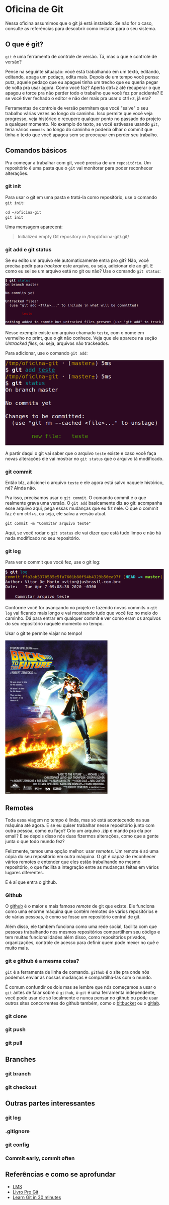 # Oficina de Git

Nessa oficina assumimos que o git já está instalado. Se não for o caso, consulte as referências para descobrir como instalar para o seu sistema.

## O que é git?

`git` é uma ferramenta de controle de versão. Tá, mas o que é controle de versão?

Pense na seguinte situação: você está trabalhando em um texto, editando, editando, apaga um pedaço, edita mais. Depois de um tempo você pensa: putz, aquele pedaço que eu apaguei tinha um trecho que eu queria pegar de volta pra usar agora. Como você faz? Aperta ctrl+z até recuperar o que apagou e torce pra não perder todo o trabalho que você fez por acidente? E se você tiver fechado o editor e não der mais pra usar o ctrl+z, já era?

Ferramentas de controle de versão permitem que você "salve" o seu trabalho várias vezes ao longo do caminho. Isso permite que você veja progresso, veja histórico e recupere qualquer ponto no passado do projeto a qualquer momento. No exemplo do texto, se você estivesse usando `git`, teria vários `commits` ao longo do caminho e poderia olhar o commit que tinha o texto que você apagou sem se preocupar em perder seu trabalho.

## Comandos básicos

Pra começar a trabalhar com git, você precisa de um `repositório`. Um repositório é uma pasta que o `git` vai monitorar para poder reconhecer alterações.

### git init

Para usar o git em uma pasta e tratá-la como repositório, use o comando `git init`:

```
cd ~/oficina-git
git init
```

Uma mensagem aparecerá:

> Initialized empty Git repository in /tmp/oficina-git/.git/

### git add e git status

Se eu edito um arquivo ele automaticamente entra pro git? Não, você precisa pedir para _trackear_ este arquivo, ou seja, adicionar ele ao git. E como eu sei se um arquivo está no git ou não? Use o comando `git status`:

![git status](./img/git-status.png)

Nesse exemplo existe um arquivo chamado `teste`, com o nome em vermelho no print, que o git não conhece. Veja que ele aparece na seção _Untracked files_, ou seja, arquivos não trackeados.

Para adicionar, use o comando `git add`:

![git add](./img/git-add.png)

A partir daqui o git vai saber que o arquivo `teste` existe e caso você faça novas alterações ele vai mostrar no `git status` que o arquivo tá modificado.

### git commit

Então blz, adicionei o arquivo `teste` e ele agora está salvo naquele histórico, né? Ainda não.

Pra isso, precisamos usar o `git commit`. O comando commit é o que realmente grava uma versão. O `git add` basicamente diz ao git: acompanha esse arquivo aqui, pega essas mudanças que eu fiz nele. O que o commit faz é um ctrl+s, ou seja, ele salva a versão atual.

```
git commit -m "Commitar arquivo teste"
```

Aqui, se você rodar o `git status` ele vai dizer que está tudo limpo e não há nada modificado no seu repositório.

### git log

Para ver o commit que você fez, use o git log:

![git log](./img/git-log.png)

Conforme você for avançando no projeto e fazendo novos commits o `git log` vai ficando mais longo e vai mostrando tudo que você fez no meio do caminho. Dá para entrar em qualquer commit e ver como eram os arquivos do seu repositório naquele momento no tempo.

Usar o git te permite viajar no tempo!

![back to the future](./img/back-to-the-future.jpg)

## Remotes

Toda essa viagem no tempo é linda, mas só está acontecendo na sua máquina até agora. E se eu quiser trabalhar nesse repositório junto com outra pessoa, como eu faço? Crio um arquivo .zip e mando pra ela por email? E se depois disso nós duas fizermos alterações, como que a gente junta o que todo mundo fez?

Felizmente, temos uma opção melhor: usar _remotes_. Um remote é só uma cópia do seu repositório em outra máquina. O git é capaz de reconhecer vários remotes e entender que eles estão trabalhando no mesmo repositório, o que facilita a integração entre as mudanças feitas em vários lugares diferentes.

E é aí que entra o github.

### Github

O [github](github.com) é o maior e mais famoso _remote_ de git que existe. Ele funciona como uma enorme máquina que contém remotes de vários repositórios e de várias pessoas, é como se fosse um repositório central de git.

Além disso, ele também funciona como uma rede social, facilita com que pessoas trabalhando nos mesmos repositórios compartilhem seu código e tem muitas funcionalidades além disso, como repositórios privados, organizações, controle de acesso para definir quem pode mexer no quê e muito mais.

### git e github é a mesma coisa?

`git` é a ferramenta de linha de comando. `github` é o site pra onde nós podemos enviar as nossas mudanças e compartilhá-las com o mundo.

É comum confundir os dois mas se lembre que nós começamos a usar o `git` antes de falar sobre o `github`, o `git` é uma ferramenta independente, você pode usar ele só localmente e nunca pensar no github ou pode usar outros sites concorrentes do github também, como o [bitbucket](https://bitbucket.org/) ou o [gitlab](https://gitlab.com).

### git clone

### git push

### git pull

## Branches

### git branch

### git checkout

## Outras partes interessantes

### git log

### .gitignore

### git config

### Commit early, commit often

## Referências e como se aprofundar

- [LMS](https://lms.laboratoria.la/cohorts/spl-2020-03-bc-core-sap004/courses/scm-pt)
- [Livro Pro Git](https://git-scm.com/book/en/v2)
- [Learn Git in 30 minutes](https://tutorialzine.com/2016/06/learn-git-in-30-minutes)
